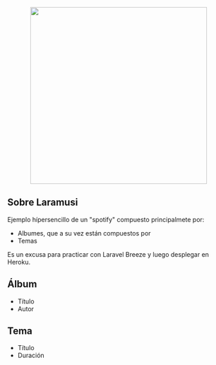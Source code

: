 <p align="center"><a href="https://laravel.com" target="_blank"><img src="https://raw.githubusercontent.com/laravel/art/master/logo-lockup/5%20SVG/2%20CMYK/1%20Full%20Color/laravel-logolockup-cmyk-red.svg" width="400"></a></p>


## Sobre Laramusi

Ejemplo hípersencillo de un "spotify" compuesto principalmete por:
- Albumes, que a su vez están compuestos por
- Temas

Es un excusa para practicar con Laravel Breeze y luego desplegar en Heroku.

## Álbum
- Título
- Autor

## Tema
- Título
- Duración
